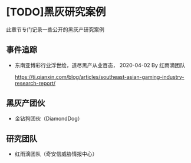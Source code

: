 # [TODO]黑灰研究案例

此章节专门记录一些公开的黑灰产研究案例



## 事件追踪

- 东南亚博彩行业浮世绘，道尽黑产从业百态， 2020-04-02 By 红雨滴团队

  https://ti.qianxin.com/blog/articles/southeast-asian-gaming-industry-research-report/



## 黑灰产团伙

- 金钻狗团伙（DiamondDog）





## 研究团队

- 红雨滴团队（奇安信威胁情报中心）

